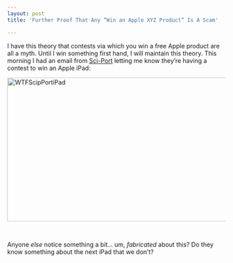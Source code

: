 ```yaml
---
layout: post
title: 'Further Proof That Any “Win an Apple XYZ Product” Is A Scam'

---
```


<p>I have this theory that contests via which you win a free Apple product are all a myth. Until I win something first hand, I will maintain this theory. This morning I had an email from <a href="http://www.sciport.org/" target="_blank">Sci-Port</a> letting me know they’re having a contest to win an Apple iPad:</p>  <p><a href="http://www.sethgholson.com/wp-content/uploads/2010/11/WTFScipPortiPad.png"><img style="border-right-width: 0px; display: block; float: none; border-top-width: 0px; border-bottom-width: 0px; margin-left: auto; border-left-width: 0px; margin-right: auto" title="WTFScipPortiPad" border="0" alt="WTFScipPortiPad" src="http://www.sethgholson.com/wp-content/uploads/2010/11/WTFScipPortiPad_thumb.png" width="506" height="332" /></a></p>  <p></p>  <p>&#160;</p>  <p>Anyone <em>else</em> notice something a bit… um, <em>fabricated</em> about this? Do they know something about the next iPad that we don’t?</p>
